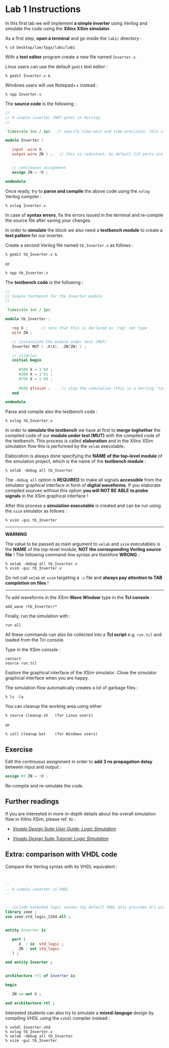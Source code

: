
# Lab 1 Instructions

In this first lab we will implement **a simple inverter** using Verilog and simulate the code using the **Xilinx XSim simulator**.

As a first step, **open a terminal** and go inside the `lab1/` directory :

```
% cd Desktop/lae/fpga/labs/lab1
```

With a **text editor** program create a new file named `Inverter.v`.

Linux users can use the default `gedit` text editor :

```
% gedit Inverter.v &
```

Windows users will use Notepad++ instead :

```
% npp Inverter.v
```

The **source code** is the following :

```Verilog
//
// A simple inverter (NOT-gate) in Verilog
//

`timescale 1ns / 1ps   // specify time-unit and time-precision, this is only for simulation purposes

module Inverter (

   input  wire X,
   output wire ZN ) ;   // this is reduntant, by default I/O ports are always considered WIRES unless otherwise specified


   // continuous assignment
   assign ZN = !X ;

endmodule
```

Once ready, try to **parse and compile** the above code using the `xvlog` Verilog compiler :

```
% xvlog Inverter.v
```

In case of **syntax errors**, fix the errors issued in the terminal and re-compile the source file
after saving your changes.

In order to **simulate** the block we also need a **testbench module** to create a
**test pattern** for our inverter.

Create a second Verilog file named `tb_Inverter.v` as follows :

```
% gedit tb_Inverter.v &
```

or

```
% npp tb_Inverter.v
```

The **testbench code** is the following :

```verilog
//
// Simple testbench for the Inverter module
//

`timescale 1ns / 1ps

module tb_Inverter ;

   reg X ;      // note that this is declared as 'reg' net type
   wire ZN ;

   // instantiate the module under test (MUT)
   Inverter MUT ( .X(X), .ZN(ZN) ) ;

   // stimulus
   initial begin
   
      #500 X = 1'b0 ;
      #200 X = 1'b1 ;
      #750 X = 1'b0 ;
      
      #500 $finish ;     // stop the simulation (this is a Verilog "task")
   end

endmodule
```
Parse and compile also the testbench code :

```
% xvlog tb_Inverter.v
```

In order to **simulate the testbench** we have at first to **merge toghether** the compiled code
of our **module under test (MUT)** with the compiled code of the testbench.
This process is called **elaboration** and in the Xilinx XSim simulation flow this is performed
by the `xelab` executable.

Elaboration is always done specifying the **NAME of the top-level module** of the simulation project, which is 
the name of the **testbench module** :

```
% xelab -debug all tb_Inverter
```

The `-debug all` option is **REQUIRED** to make all signals **accessible** from the simulator
graphical interface in form of **digital waveforms**. If you elaborate compiled sources without this option
**you will NOT BE ABLE to probe signals** in the XSim graphical interface !

After this process a **simulation executable** is created and can be run using the `xsim` simulator as
follows :

```
% xsim -gui tb_Inverter
```

<hr>

**WARNING**

The value to be passed as main argument to `xelab` and `xsim` executables is the **NAME** of the top-level module,
**NOT the corresponding Verilog source file** ! The following command-line syntax are therefore **WRONG** :

```
% xelab -debug all tb_Inverter.v
% xsim -gui tb_Inverter.v
```

Do not call `xelab` or `xsim` targeting a `.v` file and **always pay attention to TAB completion on files** !
<hr>



To add waveforms in the XSim **Wave Window** type in the **Tcl console** :

```
add_wave /tb_Inverter/*
```

Finally, run the simulation with :

```
run all
```

All these commands can also be collected into a **Tcl script** e.g. `run.tcl` and loaded from the Tcl console.

Type in the XSim console :

```
restart
source run.tcl
``` 

Explore the graphical interface of the XSim simulator. Close the simulator graphical interface when you are happy.

The simulation flow automatically creates a lot of garbage files :

```
% ls -la
```

You can cleanup the working area using either

```
% source cleanup.sh   (for Linux users)
```

or

```
% call cleanup.bat    (for Windows users)
```


## Exercise

Edit the continuous assignment in order to **add 3 ns propagation delay** between input and output :

```verilog
assign #3 ZN = !X ;
```

Re-compile and re-simulate the code.


## Further readings

If you are interested in more in-depth details about the overall simulation flow in Xilinx XSim, please
ref. to :

* [*Vivado Design Suite User Guide: Logic Simulation*](https://www.xilinx.com/support/documentation/sw_manuals/xilinx2019_2/ug900-vivado-logic-simulation.pdf)

* [*Vivado Design Suite Tutorial: Logic Simulation*](https://www.xilinx.com/support/documentation/sw_manuals/xilinx2019_2/ug937-vivado-design-suite-simulation-tutorial.pdf)



## Extra: comparison with VHDL code

Compare the Verilog syntax with its VHDL equivalent :

```vhdl


--
-- A simple inverter in VHDL
-- 


-- include extended logic values (by default VHDL only provides 0/1 with the 'bit' data type)
library ieee ;
use ieee.std_logic_1164.all ;


entity Inverter is

   port (
      X  : in  std_logic ;
      ZN : out std_logic
   ) ;

end entity Inverter ;


architecture rtl of Inverter is

begin

   ZN <= not X ; 

end architecture rtl ;
```

Interested students can also try to simulate a **mixed-languge** design by compiling VHDL using the `xvhdl` compiler instead :

```
% xvhdl Inverter.vhd
% xvlog tb_Inverter.v
% xelab -debug all tb_Inverter
% xsim -gui tb_Inverter
``` 


